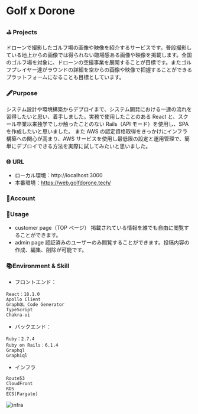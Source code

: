 # Golf x Dorone

### ⛳️ Projects 　

ドローンで撮影したゴルフ場の画像や映像を紹介するサービスです。普段撮影している地上からの画像では得られない臨場感ある画像や映像を掲載します。全国のゴルフ場を対象に、ドローンの空撮事業を展開することが目標です。またゴルフプレイヤー達がラウンドの詳細を空からの画像や映像で把握することができるプラットフォームになることも目標としています。

### 🖋Purpose

システム設計や環境構築からデプロイまで、システム開発における一連の流れを習得したいと思い、着手しました。実務で使用したことのある React と、スクール卒業以来独学でしか触ったことのない Rails（API モード）を使用し、SPA を作成したいと思いました。
また AWS の認定資格取得をきっかけにインフラ構築への関心が高まり、AWS サービスを使用し最低限の設定と運用管理で、簡単にデプロイできる方法を実際に試してみたいと思いました。

### 🌐 URL

- ローカル環境：http://localhost:3000
- 本番環境：https://web.golfdorone.tech/

### 🔑Account

### 🙌Usage

- customer page（TOP ページ）
  掲載されている情報を誰でも自由に閲覧することができます。
- admin page
  認証済みのユーザーのみ閲覧することができます。投稿内容の作成、編集、削除が可能です。

### 📚Environment & Skill

- フロントエンド：

```
React：18.1.0
Apollo Client
GraphQL Code Generator
TypeScript
Chakra-ui
```

- バックエンド：

```
Ruby：2.7.4
Ruby on Rails：6.1.4
Graphql
Graphiql
```

- インフラ

```
Route53
CloudFront
RDS
ECS(Fargate)
```

![infra](../statics/infra_image.png)
